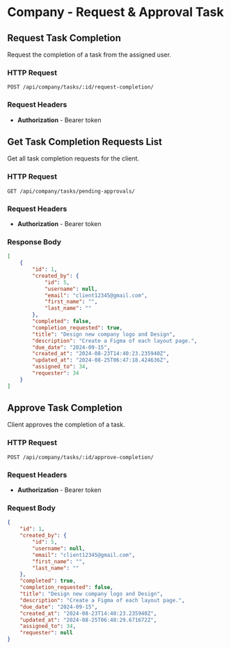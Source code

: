 # Company - Request & Approval Task

## Request Task Completion

Request the completion of a task from the assigned user.

### HTTP Request

```http
POST /api/company/tasks/:id/request-completion/
```

### Request Headers

- **Authorization** - Bearer token

## Get Task Completion Requests List

Get all task completion requests for the client.

### HTTP Request

```http
GET /api/company/tasks/pending-approvals/
```

### Request Headers

- **Authorization** - Bearer token

### Response Body

```json
[
    {
        "id": 1,
        "created_by": {
            "id": 5,
            "username": null,
            "email": "client12345@gmail.com",
            "first_name": "",
            "last_name": ""
        },
        "completed": false,
        "completion_requested": true,
        "title": "Design new company logo and Design",
        "description": "Create a Figma of each layout page.",
        "due_date": "2024-09-15",
        "created_at": "2024-08-23T14:40:23.235940Z",
        "updated_at": "2024-08-25T06:47:18.424636Z",
        "assigned_to": 34,
        "requester": 34
    }
]
```

## Approve Task Completion

Client approves the completion of a task.

### HTTP Request

```http
POST /api/company/tasks/:id/approve-completion/
```

### Request Headers

- **Authorization** - Bearer token

### Request Body

```json
{
    "id": 1,
    "created_by": {
        "id": 5,
        "username": null,
        "email": "client12345@gmail.com",
        "first_name": "",
        "last_name": ""
    },
    "completed": true,
    "completion_requested": false,
    "title": "Design new company logo and Design",
    "description": "Create a Figma of each layout page.",
    "due_date": "2024-09-15",
    "created_at": "2024-08-23T14:40:23.235940Z",
    "updated_at": "2024-08-25T06:48:29.671672Z",
    "assigned_to": 34,
    "requester": null
}
```
